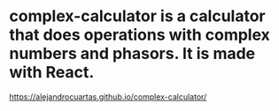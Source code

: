 # complex-calculator is a calculator that does operations with complex numbers and phasors. It is made with React.

https://alejandrocuartas.github.io/complex-calculator/

